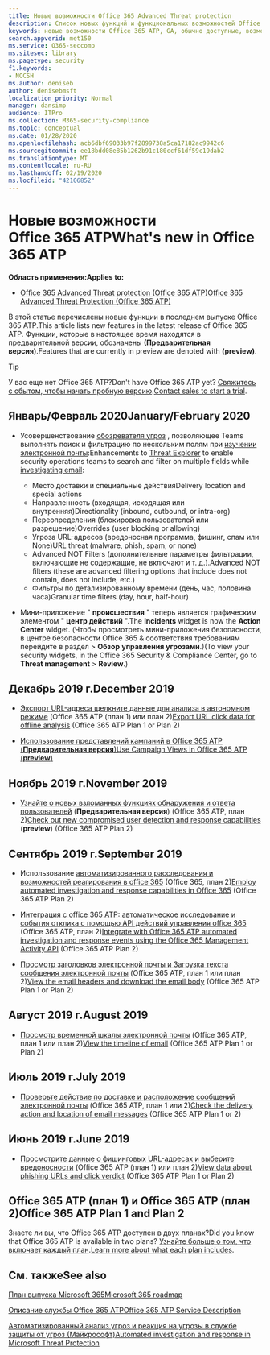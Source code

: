 ```yaml
---
title: Новые возможности Office 365 Advanced Threat protection
description: Список новых функций и функциональных возможностей Office 365 ATP
keywords: новые возможности Office 365 ATP, GA, обычно доступные, возможности, доступные, новые
search.appverid: met150
ms.service: O365-seccomp
ms.sitesec: library
ms.pagetype: security
f1.keywords:
- NOCSH
ms.author: deniseb
author: denisebmsft
localization_priority: Normal
manager: dansimp
audience: ITPro
ms.collection: M365-security-compliance
ms.topic: conceptual
ms.date: 01/28/2020
ms.openlocfilehash: acb6dbf69033b97f2899738a5ca17182ac9942c6
ms.sourcegitcommit: ee18bdd08e85b1262b91c180ccf61df59c19dab2
ms.translationtype: MT
ms.contentlocale: ru-RU
ms.lasthandoff: 02/19/2020
ms.locfileid: "42106852"
---
```

# <a name="whats-new-in-office-365-atp"></a><span data-ttu-id="5661f-104">Новые возможности Office 365 ATP</span><span class="sxs-lookup"><span data-stu-id="5661f-104">What's new in Office 365 ATP</span></span>

<span data-ttu-id="5661f-105">**Область применения:**</span><span class="sxs-lookup"><span data-stu-id="5661f-105">**Applies to:**</span></span>

- [<span data-ttu-id="5661f-106">Office 365 Advanced Threat protection (Office 365 ATP)</span><span class="sxs-lookup"><span data-stu-id="5661f-106">Office 365 Advanced Threat Protection (Office 365 ATP)</span></span>](office-365-atp.md)

<span data-ttu-id="5661f-107">В этой статье перечислены новые функции в последнем выпуске Office 365 ATP.</span><span class="sxs-lookup"><span data-stu-id="5661f-107">This article lists new features in the latest release of Office 365 ATP.</span></span> <span data-ttu-id="5661f-108">Функции, которые в настоящее время находятся в предварительной версии, обозначены **(Предварительная версия)**.</span><span class="sxs-lookup"><span data-stu-id="5661f-108">Features that are currently in preview are denoted with **(preview)**.</span></span>

> [!TIP]
> <span data-ttu-id="5661f-109">У вас еще нет Office 365 ATP?</span><span class="sxs-lookup"><span data-stu-id="5661f-109">Don't have Office 365 ATP yet?</span></span> <span data-ttu-id="5661f-110">[Свяжитесь с сбытом, чтобы начать пробную версию](https://go.microsoft.com/fwlink/p/?LinkId=518644).</span><span class="sxs-lookup"><span data-stu-id="5661f-110">[Contact sales to start a trial](https://go.microsoft.com/fwlink/p/?LinkId=518644).</span></span>

## <a name="januaryfebruary-2020"></a><span data-ttu-id="5661f-111">Январь/Февраль 2020</span><span class="sxs-lookup"><span data-stu-id="5661f-111">January/February 2020</span></span>

- <span data-ttu-id="5661f-112">Усовершенствование [обозревателя угроз](threat-explorer.md) , позволяющее Teams выполнять поиск и фильтрацию по нескольким полям при [изучении электронной почты](investigate-malicious-email-that-was-delivered.md):</span><span class="sxs-lookup"><span data-stu-id="5661f-112">Enhancements to [Threat Explorer](threat-explorer.md) to enable security operations teams to search and filter on multiple fields while [investigating email](investigate-malicious-email-that-was-delivered.md):</span></span>
    - <span data-ttu-id="5661f-113">Место доставки и специальные действия</span><span class="sxs-lookup"><span data-stu-id="5661f-113">Delivery location and special actions</span></span>
    - <span data-ttu-id="5661f-114">Направленность (входящая, исходящая или внутренняя)</span><span class="sxs-lookup"><span data-stu-id="5661f-114">Directionality (inbound, outbound, or intra-org)</span></span>
    - <span data-ttu-id="5661f-115">Переопределения (блокировка пользователей или разрешение)</span><span class="sxs-lookup"><span data-stu-id="5661f-115">Overrides (user blocking or allowing)</span></span>
    - <span data-ttu-id="5661f-116">Угроза URL-адресов (вредоносная программа, фишинг, спам или None)</span><span class="sxs-lookup"><span data-stu-id="5661f-116">URL threat (malware, phish, spam, or none)</span></span>
    - <span data-ttu-id="5661f-117">Advanced NOT Filters (дополнительные параметры фильтрации, включающие не содержащие, не включают и т. д.).</span><span class="sxs-lookup"><span data-stu-id="5661f-117">Advanced NOT filters (these are advanced filtering options that include does not contain, does not include, etc.)</span></span>
    - <span data-ttu-id="5661f-118">Фильтры по детализированному времени (день, час, половина часа)</span><span class="sxs-lookup"><span data-stu-id="5661f-118">Granular time filters (day, hour, half-hour)</span></span> 

- <span data-ttu-id="5661f-119">Мини-приложение " **происшествия** " теперь является графическим элементом " **центр действий** ".</span><span class="sxs-lookup"><span data-stu-id="5661f-119">The **Incidents** widget is now the **Action Center** widget.</span></span> <span data-ttu-id="5661f-120">(Чтобы просмотреть мини-приложения безопасности, в центре безопасности Office 365 & соответствия требованиям перейдите в раздел > **Обзор** **управления угрозами**.)</span><span class="sxs-lookup"><span data-stu-id="5661f-120">(To view your security widgets, in the Office 365 Security & Compliance Center, go to **Threat management** > **Review**.)</span></span>

## <a name="december-2019"></a><span data-ttu-id="5661f-121">Декабрь 2019 г.</span><span class="sxs-lookup"><span data-stu-id="5661f-121">December 2019</span></span>

- <span data-ttu-id="5661f-122">[Экспорт URL-адреса щелкните данные для анализа в автономном режиме](threat-explorer.md#new-features-in-threat-explorer-and-real-time-detections) (Office 365 ATP (план 1) или план 2)</span><span class="sxs-lookup"><span data-stu-id="5661f-122">[Export URL click data for offline analysis](threat-explorer.md#new-features-in-threat-explorer-and-real-time-detections) (Office 365 ATP Plan 1 or Plan 2)</span></span>

- [<span data-ttu-id="5661f-123">Использование представлений кампаний в Office 365 ATP (**Предварительная версия**)</span><span class="sxs-lookup"><span data-stu-id="5661f-123">Use Campaign Views in Office 365 ATP (**preview**)</span></span>](campaigns.md)

## <a name="november-2019"></a><span data-ttu-id="5661f-124">Ноябрь 2019 г.</span><span class="sxs-lookup"><span data-stu-id="5661f-124">November 2019</span></span>

- <span data-ttu-id="5661f-125">[Узнайте о новых взломанных функциях обнаружения и ответа пользователей](address-compromised-users-quickly.md) (**Предварительная версия**) (Office 365 ATP, план 2)</span><span class="sxs-lookup"><span data-stu-id="5661f-125">[Check out new compromised user detection and response capabilities](address-compromised-users-quickly.md) (**preview**) (Office 365 ATP Plan 2)</span></span>

## <a name="september-2019"></a><span data-ttu-id="5661f-126">Сентябрь 2019 г.</span><span class="sxs-lookup"><span data-stu-id="5661f-126">September 2019</span></span>

- <span data-ttu-id="5661f-127">Использование [автоматизированного расследования и возможностей реагирования в office 365](automated-investigation-response-office.md) (Office 365, план 2)</span><span class="sxs-lookup"><span data-stu-id="5661f-127">[Employ automated investigation and response capabilities in Office 365](automated-investigation-response-office.md) (Office 365 ATP Plan 2)</span></span>

- <span data-ttu-id="5661f-128">[Интеграция с office 365 ATP: автоматическое исследование и события отклика с помощью API действий управления office 365](https://docs.microsoft.com/office/office-365-management-api/office-365-management-activity-api-schema#office-365-advanced-threat-protection-and-threat-investigation-and-response-schema) (Office 365 ATP, план 2)</span><span class="sxs-lookup"><span data-stu-id="5661f-128">[Integrate with Office 365 ATP automated investigation and response events using the Office 365 Management Activity API](https://docs.microsoft.com/office/office-365-management-api/office-365-management-activity-api-schema#office-365-advanced-threat-protection-and-threat-investigation-and-response-schema) (Office 365 ATP Plan 2)</span></span>

- <span data-ttu-id="5661f-129">[Просмотр заголовков электронной почты и Загрузка текста сообщения электронной почты](investigate-malicious-email-that-was-delivered.md) (Office 365 ATP, план 1 или план 2)</span><span class="sxs-lookup"><span data-stu-id="5661f-129">[View the email headers and download the email body](investigate-malicious-email-that-was-delivered.md) (Office 365 ATP Plan 1 or Plan 2)</span></span>

## <a name="august-2019"></a><span data-ttu-id="5661f-130">Август 2019 г.</span><span class="sxs-lookup"><span data-stu-id="5661f-130">August 2019</span></span>

- <span data-ttu-id="5661f-131">[Просмотр временной шкалы электронной почты](investigate-malicious-email-that-was-delivered.md#view-the-timeline-of-your-email) (Office 365 ATP, план 1 или план 2)</span><span class="sxs-lookup"><span data-stu-id="5661f-131">[View the timeline of email](investigate-malicious-email-that-was-delivered.md#view-the-timeline-of-your-email) (Office 365 ATP Plan 1 or Plan 2)</span></span>

## <a name="july-2019"></a><span data-ttu-id="5661f-132">Июль 2019 г.</span><span class="sxs-lookup"><span data-stu-id="5661f-132">July 2019</span></span>

- <span data-ttu-id="5661f-133">[Проверьте действие по доставке и расположение сообщений электронной почты](investigate-malicious-email-that-was-delivered.md#check-the-delivery-action-and-location) (Office 365 ATP, план 1 или 2)</span><span class="sxs-lookup"><span data-stu-id="5661f-133">[Check the delivery action and location of email messages](investigate-malicious-email-that-was-delivered.md#check-the-delivery-action-and-location) (Office 365 ATP Plan 1 or 2)</span></span>

## <a name="june-2019"></a><span data-ttu-id="5661f-134">Июнь 2019 г.</span><span class="sxs-lookup"><span data-stu-id="5661f-134">June 2019</span></span>

- <span data-ttu-id="5661f-135">[Просмотрите данные о фишинговых URL-адресах и выберите вредоносности](threat-explorer.md#view-data-about-phishing-urls-and-click-verdict) (Office 365 ATP (план 1) или план 2)</span><span class="sxs-lookup"><span data-stu-id="5661f-135">[View data about phishing URLs and click verdict](threat-explorer.md#view-data-about-phishing-urls-and-click-verdict) (Office 365 ATP Plan 1 or Plan 2)</span></span>

## <a name="office-365-atp-plan-1-and-plan-2"></a><span data-ttu-id="5661f-136">Office 365 ATP (план 1) и Office 365 ATP (план 2)</span><span class="sxs-lookup"><span data-stu-id="5661f-136">Office 365 ATP Plan 1 and Plan 2</span></span>

<span data-ttu-id="5661f-137">Знаете ли вы, что Office 365 ATP доступен в двух планах?</span><span class="sxs-lookup"><span data-stu-id="5661f-137">Did you know that Office 365 ATP is available in two plans?</span></span> <span data-ttu-id="5661f-138">[Узнайте больше о том, что включает каждый план](office-365-atp.md#office-365-atp-plan-1-and-plan-2).</span><span class="sxs-lookup"><span data-stu-id="5661f-138">[Learn more about what each plan includes](office-365-atp.md#office-365-atp-plan-1-and-plan-2).</span></span>

## <a name="see-also"></a><span data-ttu-id="5661f-139">См. также</span><span class="sxs-lookup"><span data-stu-id="5661f-139">See also</span></span>

[<span data-ttu-id="5661f-140">План выпуска Microsoft 365</span><span class="sxs-lookup"><span data-stu-id="5661f-140">Microsoft 365 roadmap</span></span>](https://www.microsoft.com/microsoft-365/roadmap)

[<span data-ttu-id="5661f-141">Описание службы Office 365 ATP</span><span class="sxs-lookup"><span data-stu-id="5661f-141">Office 365 ATP Service Description</span></span>](https://docs.microsoft.com/office365/servicedescriptions/office-365-advanced-threat-protection-service-description)

[<span data-ttu-id="5661f-142">Автоматизированный анализ угроз и реакция на угрозы в службе защиты от угроз (Майкрософт)</span><span class="sxs-lookup"><span data-stu-id="5661f-142">Automated investigation and response in Microsoft Threat Protection</span></span>](https://docs.microsoft.com/microsoft-365/security/mtp/mtp-autoir)
